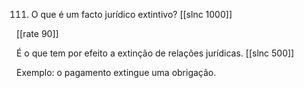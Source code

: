 111. O que é um facto jurídico extintivo?
[[slnc 1000]]

[[rate 90]]

É o que tem por efeito a extinção de relações jurídicas.
[[slnc 500]]

Exemplo: o pagamento extingue uma obrigação.
